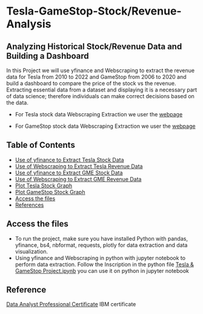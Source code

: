 # Tesla-GameStop-Stock/Revenue-Analysis
## Analyzing Historical Stock/Revenue Data and Building a Dashboard
In this Project we will use yfinance and  Webscraping to extract the revenue data for Tesla from 2010 to 2022 and GameStop from 2006 to 2020  and build a dashboard to compare the price of the stock vs the revenue. Extracting essential data from a dataset and displaying it is a necessary part of data science; therefore individuals can make correct decisions based on the data. 
- For Tesla stock data Webscraping Extraction we user the [webpage](https://cf-courses-data.s3.us.cloud-object-storage.appdomain.cloud/IBMDeveloperSkillsNetwork-PY0220EN-SkillsNetwork/labs/project/revenue.htm)

- For GameStop stock data Webscraping Extraction we user the [webpage](https://cf-courses-data.s3.us.cloud-object-storage.appdomain.cloud/IBMDeveloperSkillsNetwork-PY0220EN-SkillsNetwork/labs/project/stock.html)
## Table of Contents
- [Use of yfinance to Extract Tesla Stock Data](#Use-of-yfinance-to-Extract-Tesla-Stock-Data)
- [Use of Webscraping to Extract Tesla Revenue Data](#Use-of-Webscraping-to-Extract-Tesla-Revenue-Data)
- [Use of yfinance to Extract GME Stock Data](#Use-of-yfinance-to-Extract-GME-Stock-Data)
- [Use of Webscraping to Extract GME Revenue Data](#Use-of-Webscraping-to-Extract-GME-Revenue-Data)
- [Plot Tesla Stock Graph](#Plot-Tesla-Stock-Graph)
- [Plot GameStop Stock Graph](#Plot-GameStop-Stock-Graph)
- [Access the files](#access-the-files)
- [References](#references)


## Access the files
 - To run the project, make sure you have installed  Python with pandas, yfinance, bs4, nbformat, requests, plotly for data extraction and data visualization.
 - Using yfinance and  Webscraping in python with jupyter notebook to perform data extraction. Follow the Inscription in the python file [Tesla & GameStop Project.ipynb](Tesla_GameStop_Project.ipynb) you can use it on python in jupyter notebook 

## Reference

[Data Analyst Professional Certificate](https://www.coursera.org/professional-certificates/ibm-data-analyst) IBM certificate



   







   


